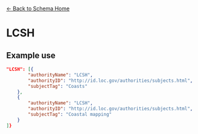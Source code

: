 ---
---

<br>

[← Back to Schema Home](./)

# LCSH

<template>
    <div v-if="this.tags.thematic" id = "container">
      <p class="larger-text">{{this.tags.thematic.properties.LCSH.description}}</p>
      <p >Expected Type: <strong>{{this.tags.thematic.properties.LCSH.type}}</strong></p>
    <table id ="property-table">
        <tr>
            <th>Property</th>
            <th>Expected Type</th>
            <th>Required</th>
            <th>Constant Value</th>
        </tr>
        <tr v-for="item, index in this.tags.thematic.properties.LCSH.items[0].properties" :key="index">
            <td>{{index}}</td>
            <td>{{item.type}}</td>
            <td id="required">{{checkRequired(index, schema.tags.properties.thematic.properties.LCSH.items[0].required)}}</td>
            <td>{{item.const}}</td>
        </tr>
    </table> 
    </div>
</template>

<script>
import axios from 'axios'


export default {

    data() {
        return {
          schema: [],
          core: [],
          access: [],
          tags: [],
          considerations: [],
          resources: [],
          lifecycle: [],
        }
    },
    methods: {
        whatsUp(){
          console.log(this.access)
        },
        checkRequired(evaluatedItem, requiredFieldsList){
            if (requiredFieldsList === undefined || requiredFieldsList.length == 0) {
                return ''
            } else {
            if (requiredFieldsList.includes(evaluatedItem)){
                return 'x'
            } else {
                return ''
            }
            }
        }
    },
    computed: {
        data() {
            return this.$page.frontmatter
        }
    },
    created() {
        //returns a promise
        axios.get("https://raw.githubusercontent.com/bplmaps/data-description-schema/master/schema.json")
            .then(response => {
                this.schema = response.data.properties
                this.core = response.data.properties.core.properties
                this.access = response.data.properties.access
                this.tags = response.data.properties.tags.properties
                this.considerations = response.data.properties.considerations.properties
                this.resources = response.data.properties.resources.properties
                this.lifecycle = response.data.properties.lifecycle.properties
            }).catch(err => {
                console.log(err)
            })
    }
}
</script>

<style lang="stylus">

table#property-table
  width:100%

p.larger-text
  font-size 120%

td#required
  text-align center

</style>

## Example use

``` json
"LCSH": [{
        "authorityName": "LCSH",
        "authorityID": "http://id.loc.gov/authorities/subjects.html",
        "subjectTag": "Coasts"
    },
    {
        "authorityName": "LCSH",
        "authorityID": "http://id.loc.gov/authorities/subjects.html",
        "subjectTag": "Coastal mapping"
    }
]}
```